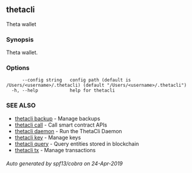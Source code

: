 ## thetacli

Theta wallet

### Synopsis

Theta wallet.

### Options

```
      --config string   config path (default is /Users/<username>/.thetacli) (default "/Users/<username>/.thetacli")
  -h, --help            help for thetacli
```

### SEE ALSO

* [thetacli backup](thetacli_backup.md)	 - Manage backups
* [thetacli call](thetacli_call.md)	 - Call smart contract APIs
* [thetacli daemon](thetacli_daemon.md)	 - Run the ThetaCli Daemon
* [thetacli key](thetacli_key.md)	 - Manage keys
* [thetacli query](thetacli_query.md)	 - Query entities stored in blockchain
* [thetacli tx](thetacli_tx.md)	 - Manage transactions

###### Auto generated by spf13/cobra on 24-Apr-2019
